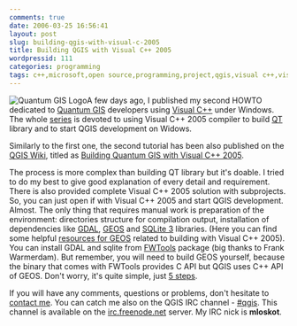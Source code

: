 ```yaml
---
comments: true
date: 2006-03-25 16:56:41
layout: post
slug: building-qgis-with-visual-c-2005
title: Building QGIS with Visual C++ 2005
wordpressid: 111
categories: programming
tags: c++,microsoft,open source,programming,project,qgis,visual c++,visual studio,windows
---
```



![Quantum GIS Logo](/images/logos/qgis-logo.png)A few days ago, I published my second HOWTO dedicated to [Quantum GIS](http://www.qgis.org) developers using [Visual C++](http://msdn.microsoft.com/visualc/) under Windows. The whole [series](http://mateusz.loskot.net/2006/03/19/building-qt-4-with-visual-c-2005/) is devoted to using Visual C++ 2005 compiler to build [QT](http://www.trolltech.com/products/qt/index.html) library and to start QGIS development on Widows.






Similarly to the first one, the second tutorial has been also published on the [QGIS Wiki](http://wiki.qgis.org), titled as [Building Quantum GIS with Visual C++ 2005](http://wiki.qgis.org/qgiswiki/Building_Quantum_GIS_with_Visual_C%2B%2B_2005).







The process is more complex than building QT library but it's doable. I tried to do my best to give good explanation of every detail and requirement. There is also provided complete Visual C++ 2005 solution with subprojects. So, you can just open if with Visual C++ 2005 and start QGIS development. Almost. The only thing that requires manual work is preparation of the environment: directories structure for compilation output, installation of dependencies like [GDAL](http://www.gdal.org), [GEOS](http://geos.refractions.net) and [SQLite 3](http://www.sqlite.org) libraries. (Here you can find some helpful [resources for GEOS](http://mateusz.loskot.net/projects/geos/) related to building with Visual C++ 2005). You can install GDAL and sqlite from [FWTools](http://fwtools.maptools.org) package (big thanks to Frank Warmerdam). But remember, you will need to build GEOS yourself, because the binary that comes with FWTools provides C API but QGIS uses C++ API of GEOS. Don't worry, it's quite simple, just [5 steps](http://mateusz.loskot.net/projects/geos/).






If you will have any comments, questions or problems, don't hesitate to [contact me](http://mateusz.loskot.net/contact/). You can catch me also on the QGIS IRC channel - [#qgis](http://logs.qgis.org/slogs/). This channel is available on the [irc.freenode.net](http://freenode.net) server. My IRC nick is **mloskot**.

